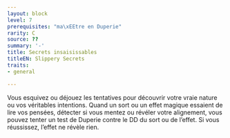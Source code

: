 ```yaml
---
layout: block
level: 7
prerequisites: "ma\xEEtre en Duperie"
rarity: C
source: ??
summary: '-'
title: Secrets insaisissables
titleEN: Slippery Secrets
traits:
- general

---
```


<p>Vous esquivez ou déjouez les tentatives pour découvrir votre vraie nature ou vos véritables intentions. Quand un sort ou un effet magique essaient de lire vos pensées, détecter si vous mentez ou révéler votre alignement, vous pouvez tenter un test de Duperie contre le DD du sort ou de l’effet. Si vous réussissez, l’effet ne révèle rien.</p>
